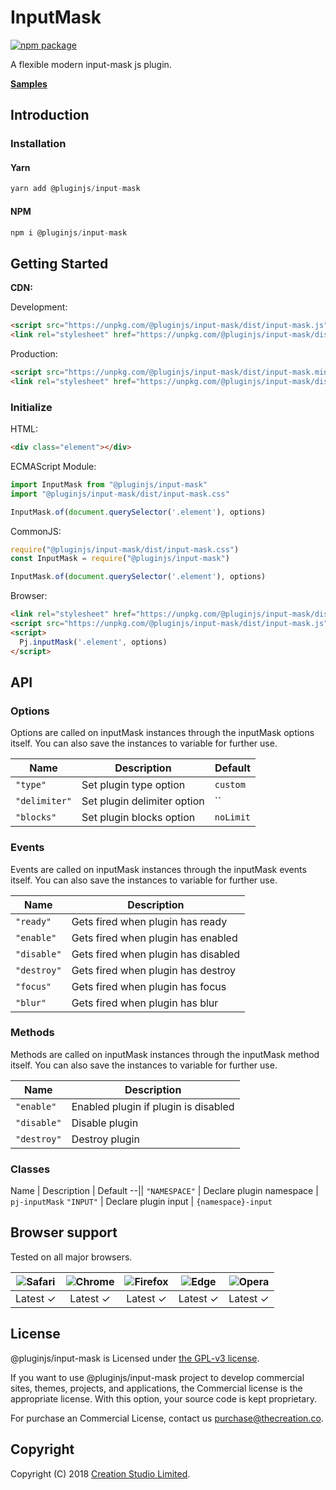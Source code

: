 # InputMask

[![npm package](https://img.shields.io/npm/v/@pluginjs/input-mask.svg)](https://www.npmjs.com/package/@pluginjs/input-mask)

A flexible modern input-mask js plugin.

**[Samples](https://codesandbox.io/s/github/pluginjs/pluginjs/tree/master/modules/inputMask/samples)**

## Introduction

### Installation

#### Yarn

```javascript
yarn add @pluginjs/input-mask
```

#### NPM

```javascript
npm i @pluginjs/input-mask
```

## Getting Started

**CDN:**

Development:

```html
<script src="https://unpkg.com/@pluginjs/input-mask/dist/input-mask.js"></script>
<link rel="stylesheet" href="https://unpkg.com/@pluginjs/input-mask/dist/input-mask.css">
```

Production:

```html
<script src="https://unpkg.com/@pluginjs/input-mask/dist/input-mask.min.js"></script>
<link rel="stylesheet" href="https://unpkg.com/@pluginjs/input-mask/dist/input-mask.min.css">
```

### Initialize

HTML:

```html
<div class="element"></div>
```

ECMAScript Module:

```javascript
import InputMask from "@pluginjs/input-mask"
import "@pluginjs/input-mask/dist/input-mask.css"

InputMask.of(document.querySelector('.element'), options)
```

CommonJS:

```javascript
require("@pluginjs/input-mask/dist/input-mask.css")
const InputMask = require("@pluginjs/input-mask")

InputMask.of(document.querySelector('.element'), options)
```

Browser:

```html
<link rel="stylesheet" href="https://unpkg.com/@pluginjs/input-mask/dist/input-mask.css">
<script src="https://unpkg.com/@pluginjs/input-mask/dist/input-mask.js"></script>
<script>
  Pj.inputMask('.element', options)
</script>
```

## API

### Options

Options are called on inputMask instances through the inputMask options itself.
You can also save the instances to variable for further use.

Name | Description | Default
--|--|--
`"type"` | Set plugin type option | `custom`
`"delimiter"` | Set plugin delimiter option | ``
`"blocks"` | Set plugin blocks option | `noLimit`

### Events

Events are called on inputMask instances through the inputMask events itself.
You can also save the instances to variable for further use.

Name | Description
--|--
`"ready"` | Gets fired when plugin has ready
`"enable"` | Gets fired when plugin has enabled
`"disable"` | Gets fired when plugin has disabled
`"destroy"` | Gets fired when plugin has destroy
`"focus"` | Gets fired when plugin has focus
`"blur"` | Gets fired when plugin has blur

### Methods

Methods are called on inputMask instances through the inputMask method itself.
You can also save the instances to variable for further use.

Name | Description
--|--
`"enable"` | Enabled plugin if plugin is disabled
`"disable"` | Disable plugin
`"destroy"` | Destroy plugin

### Classes

Name | Description | Default
--||
`"NAMESPACE"` | Declare plugin namespace | `pj-inputMask`
`"INPUT"` | Declare plugin input | `{namespace}-input`

## Browser support

Tested on all major browsers.

| <img src="https://raw.githubusercontent.com/alrra/browser-logos/master/src/safari/safari_32x32.png" alt="Safari"> | <img src="https://raw.githubusercontent.com/alrra/browser-logos/master/src/chrome/chrome_32x32.png" alt="Chrome"> | <img src="https://raw.githubusercontent.com/alrra/browser-logos/master/src/firefox/firefox_32x32.png" alt="Firefox"> | <img src="https://raw.githubusercontent.com/alrra/browser-logos/master/src/edge/edge_32x32.png" alt="Edge"> | <img src="https://raw.githubusercontent.com/alrra/browser-logos/master/src/opera/opera_32x32.png" alt="Opera"> |
|:--:|:--:|:--:|:--:|:--:|
| Latest ✓ | Latest ✓ | Latest ✓ | Latest ✓ | Latest ✓ |

## License

@pluginjs/input-mask is Licensed under [the GPL-v3 license](LICENSE).

If you want to use @pluginjs/input-mask project to develop commercial sites, themes, projects, and applications, the Commercial license is the appropriate license. With this option, your source code is kept proprietary.

For purchase an Commercial License, contact us purchase@thecreation.co.

## Copyright

Copyright (C) 2018 [Creation Studio Limited](creationstudio.com).